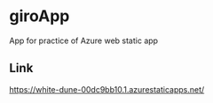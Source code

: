# giroApp
App for practice of Azure web static app

## Link
https://white-dune-00dc9bb10.1.azurestaticapps.net/
